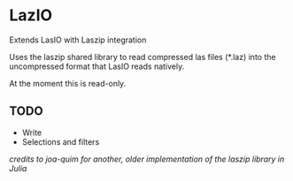 # LazIO
Extends LasIO with Laszip integration

Uses the laszip shared library to read compressed las files (*.laz) into the uncompressed format that LasIO reads natively.

At the moment this is read-only. 

## TODO
- Write
- Selections and filters 

*credits to joa-quim for another, older implementation of the laszip library in Julia*